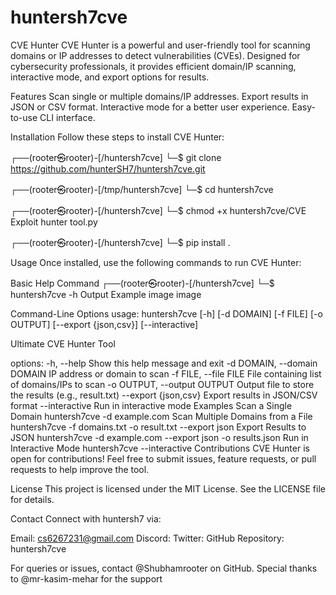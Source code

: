 # huntersh7cve
CVE Hunter
CVE Hunter is a powerful and user-friendly tool for scanning domains or IP addresses to detect vulnerabilities (CVEs). Designed for cybersecurity professionals, it provides efficient domain/IP scanning, interactive mode, and export options for results.

Features
Scan single or multiple domains/IP addresses.
Export results in JSON or CSV format.
Interactive mode for a better user experience.
Easy-to-use CLI interface.

Installation
Follow these steps to install CVE Hunter:

┌──(rooter㉿rooter)-[/huntersh7cve]
└─$ git clone https://github.com/hunterSH7/huntersh7cve.git

┌──(rooter㉿rooter)-[/tmp/huntersh7cve]
└─$ cd huntersh7cve

┌──(rooter㉿rooter)-[/huntersh7cve]
└─$ chmod +x huntersh7cve/CVE Exploit hunter tool.py

┌──(rooter㉿rooter)-[/huntersh7cve]
└─$ pip install .

Usage Once installed, use the following commands to run CVE Hunter:

Basic Help Command
┌──(rooter㉿rooter)-[/huntersh7cve]
└─$ huntersh7cve -h
Output Example
image image

Command-Line Options
usage: huntersh7cve [-h] [-d DOMAIN] [-f FILE] [-o OUTPUT] [--export {json,csv}] [--interactive]

Ultimate CVE Hunter Tool

options:
  -h, --help            Show this help message and exit
  -d DOMAIN, --domain DOMAIN
                        IP address or domain to scan
  -f FILE, --file FILE  File containing list of domains/IPs to scan
  -o OUTPUT, --output OUTPUT
                        Output file to store the results (e.g., result.txt)
  --export {json,csv}   Export results in JSON/CSV format
  --interactive         Run in interactive mode
Examples
Scan a Single Domain
huntersh7cve -d example.com 
Scan Multiple Domains from a File
huntersh7cve -f domains.txt -o result.txt --export json
Export Results to JSON
huntersh7cve -d example.com --export json -o results.json
Run in Interactive Mode
huntersh7cve --interactive
Contributions
CVE Hunter is open for contributions! Feel free to submit issues, feature requests, or pull requests to help improve the tool.

License
This project is licensed under the MIT License. See the LICENSE file for details.

Contact
Connect with huntersh7 via:

Email: cs6267231@gmail.com
Discord: 
Twitter: 
GitHub Repository: huntersh7cve

For queries or issues, contact @Shubhamrooter on GitHub. Special thanks to @mr-kasim-mehar for the support
